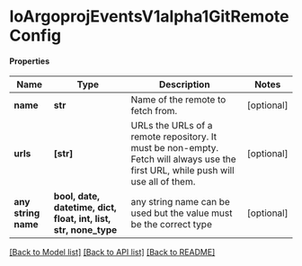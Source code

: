 # IoArgoprojEventsV1alpha1GitRemoteConfig

#### Properties
Name | Type | Description | Notes
------------ | ------------- | ------------- | -------------
**name** | **str** | Name of the remote to fetch from. | [optional] 
**urls** | **[str]** | URLs the URLs of a remote repository. It must be non-empty. Fetch will always use the first URL, while push will use all of them. | [optional] 
**any string name** | **bool, date, datetime, dict, float, int, list, str, none_type** | any string name can be used but the value must be the correct type | [optional]

[[Back to Model list]](../README.md#documentation-for-models) [[Back to API list]](../README.md#documentation-for-api-endpoints) [[Back to README]](../README.md)

